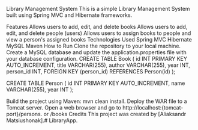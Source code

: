 Library Management System
This is a simple Library Management System built using Spring MVC and Hibernate frameworks.

Features
Allows users to add, edit, and delete books
Allows users to add, edit, and delete people (users)
Allows users to assign books to people and view a person's assigned books
Technologies Used
Spring MVC
Hibernate
MySQL
Maven
How to Run
Clone the repository to your local machine.
Create a MySQL database and update the application.properties file with your database configuration.
CREATE TABLE Book (
id INT PRIMARY KEY AUTO_INCREMENT,
title VARCHAR(255),
author VARCHAR(255),
year INT,
person_id INT,
FOREIGN KEY (person_id) REFERENCES Person(id)
);

CREATE TABLE Person (
id INT PRIMARY KEY AUTO_INCREMENT,
name VARCHAR(255),
year INT
);

Build the project using Maven: mvn clean install.
Deploy the WAR file to a Tomcat server.
Open a web browser and go to http://localhost:{tomcat-port}/persons. or /books
Credits
This project was created by [Aliaksandr Matsiushonak].# LibraryApp.
